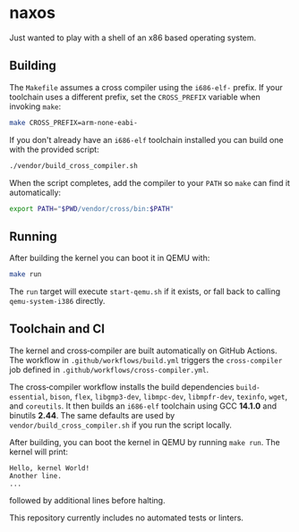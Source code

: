 # naxos

Just wanted to play with a shell of an x86 based operating system.

## Building

The `Makefile` assumes a cross compiler using the `i686-elf-` prefix. If your
toolchain uses a different prefix, set the `CROSS_PREFIX` variable when
invoking `make`:

```sh
make CROSS_PREFIX=arm-none-eabi-
```

If you don't already have an `i686-elf` toolchain installed you can build one
with the provided script:

```sh
./vendor/build_cross_compiler.sh
```

When the script completes, add the compiler to your `PATH` so `make` can find
it automatically:

```sh
export PATH="$PWD/vendor/cross/bin:$PATH"
```

## Running

After building the kernel you can boot it in QEMU with:

```sh
make run
```

The `run` target will execute `start-qemu.sh` if it exists, or fall back to
calling `qemu-system-i386` directly.

## Toolchain and CI

The kernel and cross‑compiler are built automatically on GitHub Actions. The
workflow in `.github/workflows/build.yml` triggers the `cross-compiler` job
defined in `.github/workflows/cross-compiler.yml`.

The cross‑compiler workflow installs the build dependencies
`build-essential`, `bison`, `flex`, `libgmp3-dev`, `libmpc-dev`, `libmpfr-dev`,
`texinfo`, `wget`, and `coreutils`. It then builds an `i686-elf` toolchain using
GCC **14.1.0** and binutils **2.44**. The same defaults are used by
`vendor/build_cross_compiler.sh` if you run the script locally.

After building, you can boot the kernel in QEMU by running `make run`. The
kernel will print:

```
Hello, kernel World!
Another line.
...
```

followed by additional lines before halting.

This repository currently includes no automated tests or linters.
